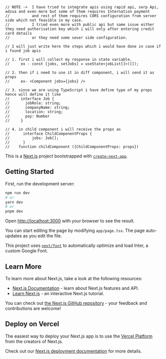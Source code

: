     // NOTE ->  I have tried to integrate apis using rapid api, serp Api, adzua and even more but some of them requires Internation payment
    //          and rest of them requires CORS configuration from server side which not feasible in my case.
    //          I tried even more with public api but same issue either they need authorisation key which i will only after entering credit                 card details
    //          or they need some sever side configuration.

    // I will just write here the steps which i would have done in case if i found job apis
    
    // 1. first i will collect my response in state variable.  
    //     ex - const [jobs, setJobs] = useState<jobList[]>([]);

    // 2. then if i need to use it in diff component, i will send it as props 
    //     ex- <Component jobs={jobs} />

    // 3. since we are using TypeScript i have define type of my props hence will define it like 
    //     interface Job {
    //       jobRole: string;
    //       companyName: string;
    //       location: string;
    //       pay: Number
    //     }

    // 4. in child component i will receive the props as 
    //      interface ChildComponentProps {
    //          jobs: Job[];
    //      }
    //    function childComponent ({ChildComponentProps: props})





This is a [Next.js](https://nextjs.org/) project bootstrapped with [`create-next-app`](https://github.com/vercel/next.js/tree/canary/packages/create-next-app).

## Getting Started

First, run the development server:

```bash
npm run dev
# or
yarn dev
# or
pnpm dev
```

Open [http://localhost:3000](http://localhost:3000) with your browser to see the result.

You can start editing the page by modifying `app/page.tsx`. The page auto-updates as you edit the file.

This project uses [`next/font`](https://nextjs.org/docs/basic-features/font-optimization) to automatically optimize and load Inter, a custom Google Font.

## Learn More

To learn more about Next.js, take a look at the following resources:

- [Next.js Documentation](https://nextjs.org/docs) - learn about Next.js features and API.
- [Learn Next.js](https://nextjs.org/learn) - an interactive Next.js tutorial.

You can check out [the Next.js GitHub repository](https://github.com/vercel/next.js/) - your feedback and contributions are welcome!

## Deploy on Vercel

The easiest way to deploy your Next.js app is to use the [Vercel Platform](https://vercel.com/new?utm_medium=default-template&filter=next.js&utm_source=create-next-app&utm_campaign=create-next-app-readme) from the creators of Next.js.

Check out our [Next.js deployment documentation](https://nextjs.org/docs/deployment) for more details.
